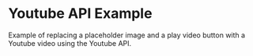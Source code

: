 # Youtube API Example

Example of replacing a placeholder image and a play video button with a Youtube video using the Youtube API.
